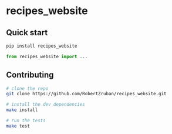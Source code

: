 # recipes_website

## Quick start

```bash
pip install recipes_website
```

```python
from recipes_website import ...
```

## Contributing

```bash
# clone the repo
git clone https://github.com/RobertZruban/recipes_website.git

# install the dev dependencies
make install

# run the tests
make test
```
